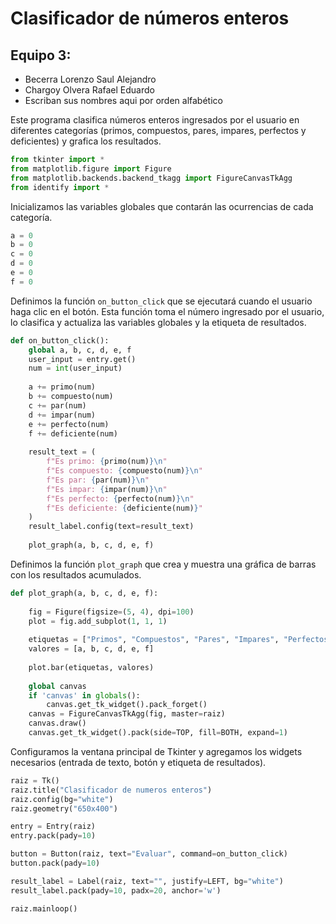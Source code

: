 # Clasificador de números enteros
## Equipo 3: 
* Becerra Lorenzo Saul Alejandro 
* Chargoy Olvera Rafael Eduardo
* Escriban sus nombres aqui por orden alfabético

Este programa clasifica números enteros ingresados por el usuario en diferentes categorías (primos, compuestos, pares, impares, perfectos y deficientes) y grafica los resultados.

```python
from tkinter import *
from matplotlib.figure import Figure
from matplotlib.backends.backend_tkagg import FigureCanvasTkAgg
from identify import *
```

Inicializamos las variables globales que contarán las ocurrencias de cada categoría.

```python
a = 0
b = 0
c = 0
d = 0
e = 0
f = 0
```

Definimos la función `on_button_click` que se ejecutará cuando el usuario haga clic en el botón. Esta función toma el número ingresado por el usuario, lo clasifica y actualiza las variables globales y la etiqueta de resultados.

```python
def on_button_click():
    global a, b, c, d, e, f 
    user_input = entry.get()
    num = int(user_input) 
    
    a += primo(num)
    b += compuesto(num)
    c += par(num)
    d += impar(num)
    e += perfecto(num)
    f += deficiente(num)
    
    result_text = (
        f"Es primo: {primo(num)}\n"
        f"Es compuesto: {compuesto(num)}\n"
        f"Es par: {par(num)}\n"
        f"Es impar: {impar(num)}\n"
        f"Es perfecto: {perfecto(num)}\n"
        f"Es deficiente: {deficiente(num)}"
    )
    result_label.config(text=result_text)
    
    plot_graph(a, b, c, d, e, f)
```

Definimos la función `plot_graph` que crea y muestra una gráfica de barras con los resultados acumulados.

```python
def plot_graph(a, b, c, d, e, f):
    
    fig = Figure(figsize=(5, 4), dpi=100)
    plot = fig.add_subplot(1, 1, 1)
    
    etiquetas = ["Primos", "Compuestos", "Pares", "Impares", "Perfectos", "Deficientes"]
    valores = [a, b, c, d, e, f]
    
    plot.bar(etiquetas, valores)
    
    global canvas
    if 'canvas' in globals():
        canvas.get_tk_widget().pack_forget()  
    canvas = FigureCanvasTkAgg(fig, master=raiz)
    canvas.draw()
    canvas.get_tk_widget().pack(side=TOP, fill=BOTH, expand=1)
```

Configuramos la ventana principal de Tkinter y agregamos los widgets necesarios (entrada de texto, botón y etiqueta de resultados).

```python
raiz = Tk()
raiz.title("Clasificador de numeros enteros")
raiz.config(bg="white")
raiz.geometry("650x400")

entry = Entry(raiz)
entry.pack(pady=10) 

button = Button(raiz, text="Evaluar", command=on_button_click)
button.pack(pady=10)  

result_label = Label(raiz, text="", justify=LEFT, bg="white")
result_label.pack(pady=10, padx=20, anchor='w')  

raiz.mainloop()
```
